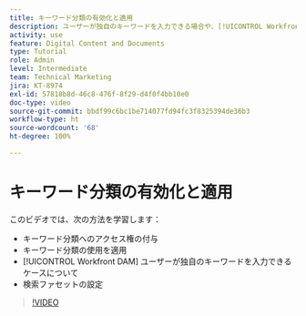 ```yaml
---
title: キーワード分類の有効化と適用
description: ユーザーが独自のキーワードを入力できる場合や、[!UICONTROL Workfront DAM] で検索ファセットを設定する場合に、キーワード分類を有効にして適用する方法を説明します。
activity: use
feature: Digital Content and Documents
type: Tutorial
role: Admin
level: Intermediate
team: Technical Marketing
jira: KT-8974
exl-id: 57818b8d-46c8-476f-8f29-d4f0f4bb10e0
doc-type: video
source-git-commit: bbdf99c6bc1be714077fd94fc3f8325394de36b3
workflow-type: ht
source-wordcount: '68'
ht-degree: 100%

---
```


# キーワード分類の有効化と適用

このビデオでは、次の方法を学習します：

* キーワード分類へのアクセス権の付与
* キーワード分類の使用を適用
* [!UICONTROL Workfront DAM] ユーザーが独自のキーワードを入力できるケースについて
* 検索ファセットの設定

>[!VIDEO](https://video.tv.adobe.com/v/335237/?quality=12&learn=on&enablevpops=1)
